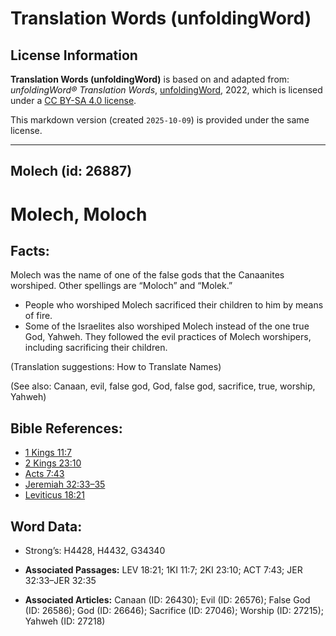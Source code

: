 # Translation Words (unfoldingWord)

## License Information

**Translation Words (unfoldingWord)** is based on and adapted from: _unfoldingWord® Translation Words_, [unfoldingWord](https://unfoldingword.org/utw), 2022, which is licensed under a [CC BY-SA 4.0 license](https://creativecommons.org/licenses/by-sa/4.0/legalcode.en).

This markdown version (created `2025-10-09`) is provided under the same license.



--------------------------------

## Molech (id: 26887)

Molech, Moloch
==============

Facts:
------

Molech was the name of one of the false gods that the Canaanites worshiped. Other spellings are “Moloch” and “Molek.”

* People who worshiped Molech sacrificed their children to him by means of fire.
* Some of the Israelites also worshiped Molech instead of the one true God, Yahweh. They followed the evil practices of Molech worshipers, including sacrificing their children.

(Translation suggestions: How to Translate Names)

(See also: Canaan, evil, false god, God, false god, sacrifice, true, worship, Yahweh)

Bible References:
-----------------

* [1 Kings 11:7](https://ref.ly/1Kgs11:7)
* [2 Kings 23:10](https://ref.ly/2Kgs23:10)
* [Acts 7:43](https://ref.ly/Acts7:43)
* [Jeremiah 32:33–35](https://ref.ly/Jer32:33-Jer32:35)
* [Leviticus 18:21](https://ref.ly/Lev18:21)

Word Data:
----------

* Strong’s: H4428, H4432, G34340

* **Associated Passages:** LEV 18:21; 1KI 11:7; 2KI 23:10; ACT 7:43; JER 32:33–JER 32:35
* **Associated Articles:** Canaan (ID: 26430); Evil (ID: 26576); False God (ID: 26586); God (ID: 26646); Sacrifice (ID: 27046); Worship (ID: 27215); Yahweh (ID: 27218)

